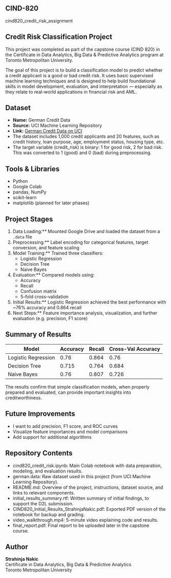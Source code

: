 ## CIND-820
cind820_credit_risk_assignment

## Credit Risk Classification Project

This project was completed as part of the capstone course (CIND 820) in the Certificate in Data Analytics, Big Data & Predictive Analytics program at Toronto Metropolitan University.

The goal of this project is to build a classification model to predict whether a credit applicant is a good or bad credit risk. It uses basic supervised machine learning techniques and is designed to help build foundational skills in model development, evaluation, and interpretation — especially as they relate to real-world applications in financial risk and AML.


## Dataset

- **Name:** German Credit Data  
- **Source:** UCI Machine Learning Repository  
- **Link:** [German Credit Data on UCI](https://archive.ics.uci.edu/ml/datasets/statlog+(german+credit+data))
- The dataset includes 1,000 credit applicants and 20 features, such as credit history, loan purpose, age, employment status, housing type, etc.
- The target variable (credit_risk) is binary: 1 for good risk, 2 for bad risk. This was converted to 1 (good) and 0 (bad) during preprocessing.


## Tools & Libraries

- Python  
- Google Colab  
- pandas, NumPy  
- scikit-learn  
- matplotlib (planned for later phases)  


## Project Stages

1. Data Loading:** Mounted Google Drive and loaded the dataset from a `.data` file  
2. Preprocessing:** Label encoding for categorical features, target conversion, and feature scaling  
3. Model Training:** Trained three classifiers:
   - Logistic Regression  
   - Decision Tree  
   - Naive Bayes  
4. Evaluation:** Compared models using:
   - Accuracy  
   - Recall  
   - Confusion matrix  
   - 5-fold cross-validation  
5. Initial Results:** Logistic Regression achieved the best performance with ~76% accuracy and 0.864 recall  
6. Next Steps:** Feature importance analysis, visualization, and further evaluation (e.g. precision, F1 score)


## Summary of Results

| Model              | Accuracy | Recall | Cross-Val Accuracy |
|-------------------|----------|--------|---------------------|
| Logistic Regression | 0.76     | 0.864  | 0.76                |
| Decision Tree       | 0.715    | 0.764  | 0.684               |
| Naive Bayes         | 0.76     | 0.807  | 0.726               |

The results confirm that simple classification models, when properly prepared and evaluated, can provide important insights into creditworthiness.


## Future Improvements

- I want to add precision, F1 score, and ROC curves  
- Visualize feature importances and model comparisons  
- Add support for additional algorithms
 
  
## Repository Contents

- cind820_credit_risk.ipynb: Main Colab notebook with data preparation, modeling, and evaluation results.
- german.data: Raw dataset used in this project (from UCI Machine Learning Repository).
- README.md: Overview of the project, instructions, dataset source, and links to relevant components.
- initial_results_summary.rtf: Written summary of initial findings, to support the D2L submission.
- CIND820_Initial_Results_StrahinjaNakic.pdf: Exported PDF version of the notebook for backup and grading.
- video_walkthrough.mp4: 5-minute video explaining code and results.
- final_report.pdf: Final report to be uploaded later in the capstone course.


## Author

**Strahinja Nakic**  
Certificate in Data Analytics, Big Data & Predictive Analytics  
Toronto Metropolitan University  
